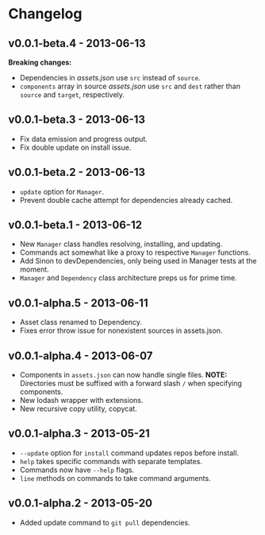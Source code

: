 # Changelog

## v0.0.1-beta.4 - 2013-06-13

__Breaking changes:__

* Dependencies in _assets.json_ use `src` instead of `source`.
* `components` array in source _assets.json_ use `src` and `dest` rather than 
  `source` and `target`, respectively.

## v0.0.1-beta.3 - 2013-06-13

* Fix data emission and progress output.
* Fix double update on install issue.

## v0.0.1-beta.2 - 2013-06-13

* `update` option for `Manager`.
* Prevent double cache attempt for dependencies already cached.

## v0.0.1-beta.1 - 2013-06-12

* New `Manager` class handles resolving, installing, and updating.
* Commands act somewhat like a proxy to respective `Manager` functions.
* Add Sinon to devDependencies, only being used in Manager tests at the moment.
* `Manager` and `Dependency` class architecture preps us for prime time.

## v0.0.1-alpha.5 - 2013-06-11

* Asset class renamed to Dependency.
* Fixes error throw issue for nonexistent sources in assets.json.

## v0.0.1-alpha.4 - 2013-06-07

* Components in `assets.json` can now handle single files. __NOTE:__ Directories
  must be suffixed with a forward slash `/` when specifying components.
* New lodash wrapper with extensions.
* New recursive copy utility, copycat.

## v0.0.1-alpha.3 - 2013-05-21

* `--update` option for `install` command updates repos before install.
* `help` takes specific commands with separate templates.
* Commands now have `--help` flags.
* `line` methods on commands to take command arguments.

## v0.0.1-alpha.2 - 2013-05-20

* Added update command to `git pull` dependencies.
